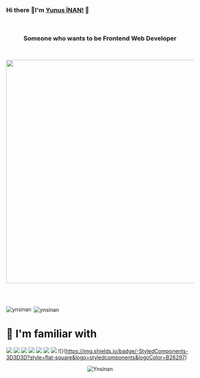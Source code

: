 
### Hi there 👋I'm [Yunus İNAN!](https://github.com/Ynsinan) 👋
<br/>
<h3 align="center">Someone who wants to be Frontend Web Developer</h3>
<br/>
<p align="center">
   <img src="https://media.giphy.com/media/RnPRNP5ICPl6M/giphy.gif" width="600" />
</p>

<br><br>

<!--<code><img height="50" src="https://www.flaticon.com/svg/vstatic/svg/226/226777.svg?token=exp=1610576956~hmac=ffe5260c01f861861c3b7f7d468146af"></code>
<code><img height="50" src="https://www.flaticon.com/svg/vstatic/svg/919/919827.svg?token=exp=1610577079~hmac=d07ad5cdc980bd2fa0b29a876983b0c6"></code>
<code><img height="50" src="https://www.flaticon.com/svg/vstatic/svg/919/919826.svg?token=exp=1610577134~hmac=fb44a99b4e3b9d00115475ae39a59548"></code> -->

<img align="left" src="https://github-readme-stats.vercel.app/api/top-langs/?username=Ynsinan&hide=Rich%20Text%20Format,pug,html,css,vim%20script&langs_count=10&&exclude_repo=blueprintcode-scalatra-wip-temp-example-2018-02-01,blueprintcode-react-wip-temp-example-2018-02-01,javascript-playground-wip-temp-examples&layout=compact&theme=tokyonight" alt="ynsinan" />

&nbsp;<img align="center" src="https://github-readme-stats.vercel.app/api?username=Ynsinan&count_private=true&show_icons=true&theme=tokyonight" alt="ynsinan" />

# 🧰 I'm familiar with

![](https://img.shields.io/badge/-JAVA-%23E44D27?style=flat-square&logo=java&logoColor=ffffff)
![](https://img.shields.io/badge/-HTML5-%23E44D27?style=flat-square&logo=html5&logoColor=ffffff)
![](https://img.shields.io/badge/-CSS3-%231572B6?style=flat-square&logo=css3)
![](https://img.shields.io/badge/-JavaScript-%23F7DF1C?style=flat-square&logo=javascript&logoColor=000000&labelColor=%23F7DF1C&color=%23FFCE5A)
![](https://img.shields.io/badge/-React-61DAFB?style=flat-square&logo=react&logoColor=ffffff)
![](https://img.shields.io/badge/-NextJS-000000?style=flat-square&logo=react&logoColor=ffffff)
![](https://img.shields.io/badge/-Typescript-61DAFB?style=flat-square&logo=typescript&logoColor=111111)
![}(https://img.shields.io/badge/-StyledComponents-3D3D3D?style=flat-square&logo=styledcomponents&logoColor=B26297)

<p align="center">
   <img src="https://komarev.com/ghpvc/?username=Ynsinan"%20 alt="Ynsinan"/> 
  </p>




<!--
**Ynsinan/Ynsinan** is a ✨ _special_ ✨ repository because its `README.md` (this file) appears on your GitHub profile.

Here are some ideas to get you started:

- 🔭 I’m currently working on ...
- 🌱 I’m currently learning ...
- 👯 I’m looking to collaborate on ...
- 🤔 I’m looking for help with ...
- 💬 Ask me about ...
- 📫 How to reach me: ...
- 😄 Pronouns: ...
- ⚡ Fun fact: ...

-->
